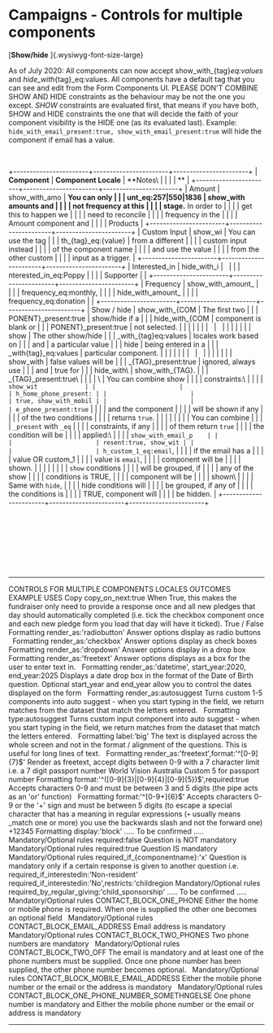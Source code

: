 # Campaigns - Controls for multiple components

[**Show/hide** ]{.wysiwyg-font-size-large}

As of July 2020: All components can now accept
show_with\_{tag}*eq:values* and *hide_with*{tag}\_eq:values. All
components have a default tag that you can see and edit from the Form
Components UI. PLEASE DON\'T COMBINE SHOW AND HIDE constraints as the
behaviour may be not the one you except. *SHOW* constraints are
evaluated first, that means if you have both, SHOW and HIDE constraints
the one that will decide the faith of your component visibility is the
HIDE one (as its evaluated last). Example:
`hide_with_email_present:true, show_with_email_present:true` will hide
the component if email has a value.

 

+-----------------------+-----------------------+-----------------------+
| **Component**         | **Component Locale**  | **Notes\              |
|                       |                       | **                    |
+-----------------------+-----------------------+-----------------------+
| Amount                | show_with_amo         | **You can only        |
|                       | unt_eq:257\|550\|1836 | show_with amounts and |
|                       |                       | not frequency at this |
|                       |                       | stage.** In order to  |
|                       |                       | get this to happen we |
|                       |                       | need to reconcile     |
|                       |                       | frequency in the      |
|                       |                       | Amount component and  |
|                       |                       | Products              |
+-----------------------+-----------------------+-----------------------+
| Custom Input          | show_wi               | You can use the tag   |
|                       | th\_{tag}\_eq:{value} | from a different      |
|                       |                       | custom input instead  |
|                       |                       | of the component name |
|                       |                       | and use the value     |
|                       |                       | from the other custom |
|                       |                       | input as a trigger.   |
+-----------------------+-----------------------+-----------------------+
| Interested_in         | hide_with_i           |                       |
|                       | nterested_in_eq:Poppy |                       |
|                       | Supporter             |                       |
+-----------------------+-----------------------+-----------------------+
| Frequency             | show_with_amount_     |                       |
|                       | frequency_eq:monthly, |                       |
|                       | hide_with_amount_     |                       |
|                       | frequency_eq:donation |                       |
+-----------------------+-----------------------+-----------------------+
| Show / hide           | show_with\_{COM       | The first two         |
|                       | PONENT}\_present:true | show/hide if a        |
|                       | hide_with\_{COM       | component is blank or |
|                       | PONENT}\_present:true | not selected.         |
|                       |                       |                       |
|                       |                       |                       |
|                       |                       |                       |
|                       | show                  | The other show/hide   |
|                       | _with\_{tag}eq:values | locales work based on |
|                       | and                   | a particular value    |
|                       | hide                  | being entered in a    |
|                       | _with{tag}\_eq:values | particular component. |
|                       |                       |                       |
|                       |                       |                       |
|                       |                       |                       |
|                       | show_with             | false values will be  |
|                       | \_{TAG}\_present:true | ignored, always use   |
|                       | and                   | true for              |
|                       | hide_with\            | show_with\_{TAG}.     |
|                       | _{TAG}\_present:true\ |                       |
|                       | \                     | You can combine show  |
|                       |                       | constraints:\         |
|                       |                       | `show_wit             |
|                       |                       | h_home_phone_present: |
|                       |                       | true, show_with_mobil |
|                       |                       | e_phone_present:true` |
|                       |                       | and the component     |
|                       |                       | will be shown if any  |
|                       |                       | of the two conditions |
|                       |                       | returns `true`.       |
|                       |                       |                       |
|                       |                       | You can combine       |
|                       |                       | `_present` with `_eq` |
|                       |                       | constraints, if any   |
|                       |                       | of them return `true` |
|                       |                       | the condition will be |
|                       |                       | applied:\             |
|                       |                       | `show_with_email_p    |
|                       |                       | resent:true, show_wit |
|                       |                       | h_custom_1_eq:email`, |
|                       |                       | if the email has a    |
|                       |                       | value OR custom_1     |
|                       |                       | value is `email`,     |
|                       |                       | component will be     |
|                       |                       | shown.                |
|                       |                       |                       |
|                       |                       | `show` conditions     |
|                       |                       | will be grouped, if   |
|                       |                       | any of the show       |
|                       |                       | conditions is TRUE,   |
|                       |                       | component will be     |
|                       |                       | shown\                |
|                       |                       | Same with `hide`,     |
|                       |                       | hide conditions will  |
|                       |                       | be grouped, if any of |
|                       |                       | the conditions is     |
|                       |                       | TRUE, component will  |
|                       |                       | be hidden.            |
+-----------------------+-----------------------+-----------------------+

 

 

 

 

  ---------------------------------- ------------------------------------------------------------------- ----------------------------------------------------------------------------------------------------------------------------------------------------------------------------------------------------------------------------------------------- ---------------------------------------------------------
  CONTROLS FOR MULTIPLE COMPONENTS   LOCALES                                                             OUTCOMES                                                                                                                                                                                                                                        EXAMPLE USES
  Copy                               copy_on_next:true                                                   When True, this makes the fundraiser only need to provide a response once and all new pledges that day should automatically completed (i.e. tick the checkbox component once and each new pledge form you load that day will have it ticked).   True / False
  Formatting                         render_as:\'radiobutton\'                                           Answer options display as radio buttons                                                                                                                                                                                                          
  Formatting                         render_as:\'checkbox\'                                              Answer options display as check boxes                                                                                                                                                                                                            
  Formatting                         render_as:\'dropdown\'                                              Answer options display in a drop box                                                                                                                                                                                                             
  Formatting                         render_as:\'freetext\'                                              Answer options displays as a box for the user to enter text in.                                                                                                                                                                                  
  Formatting                         render_as:\'datetime\', start_year:2020, end_year:2025              Displays a date drop box in the format of the Date of Birth question. Optional start_year and end_year allow you to control the dates displayed on the form                                                                                      
  Formatting                         render_as:autosuggest                                               Turns custom 1-5 components into auto suggest - when you start typing in the field, we return matches from the dataset that match the letters entered.                                                                                           
  Formatting                         type:autosuggest                                                    Turns custom input component into auto suggest - when you start typing in the field, we return matches from the dataset that match the letters entered.                                                                                          
  Formatting                         label:\'big\'                                                       The text is displayed across the whole screen and not in the format / alignment of the questions. This is useful for long lines of text.                                                                                                         
  Formatting                         render_as:\'freetext\',format:\'\^\[0-9\]{7}\$\'                    Render as freetext, accept digits between 0-9 with a 7 character limit i.e. a 7 digit passport number                                                                                                                                           World Vision Australia Custom 5 for passport number
  Formatting                         format:\'\^(\[0-9\]{3}\|\[0-9\]{4}\|\[0-9\]{5})\$\',required:true   Accepts characters 0-9 and must be between 3 and 5 digits (the pipe acts as an \'or\' function)                                                                                                                                                  
  Formatting                         format:\'\^\[0-9+\]{6}\$\'                                          Accepts characters 0-9 or the \'+\' sign and must be between 5 digits (to escape a special character that has a meaning in regular expressions (`+` usually means \_match one or more) you use the backwards slash and not the forward one)     +12345
  Formatting                         display:\'block\'                                                   ..... To be confirmed .....                                                                                                                                                                                                                      
                                                                                                                                                                                                                                                                                                                                                          
  Mandatory/Optional rules           required:false                                                      Question is NOT mandatory                                                                                                                                                                                                                        
  Mandatory/Optional rules           required:true                                                       Question IS mandatory                                                                                                                                                                                                                            
  Mandatory/Optional rules           required_if\_{componentname}:\'x\'                                  Question is mandatory only if a certain response is given to another question i.e. required_if_interestedin:\'Non-resident\'                                                                                                                    required_if_interestedin:\'No\',restricts:\'childregion
  Mandatory/Optional rules           required_by_regular_giving:\'child_sponsorship\'                    ..... To be confirmed .....                                                                                                                                                                                                                      
  Mandatory/Optional rules           CONTACT_BLOCK_ONE_PHONE                                             Either the home or mobile phone is required. When one is supplied the other one becomes an optional field                                                                                                                                        
  Mandatory/Optional rules           CONTACT_BLOCK_EMAIL_ADDRESS                                         Email address is mandatory                                                                                                                                                                                                                       
  Mandatory/Optional rules           CONTACT_BLOCK_TWO_PHONES                                            Two phone numbers are mandatory                                                                                                                                                                                                                  
  Mandatory/Optional rules           CONTACT_BLOCK_TWO_OFF                                               The email is mandatory and at least one of the phone numbers must be supplied. Once one phone number has been supplied, the other phone number becomes optional.                                                                                 
  Mandatory/Optional rules           CONTACT_BLOCK_MOBILE_EMAIL_ADDRESS                                  Either the mobile phone number or the email or the address is mandatory                                                                                                                                                                          
  Mandatory/Optional rules           CONTACT_BLOCK_ONE_PHONE_NUMBER_SOMETHNGELSE                         One phone number is mandatory and Either the mobile phone number or the email or address is mandatory                                                                                                                                            
  ---------------------------------- ------------------------------------------------------------------- ----------------------------------------------------------------------------------------------------------------------------------------------------------------------------------------------------------------------------------------------- ---------------------------------------------------------
